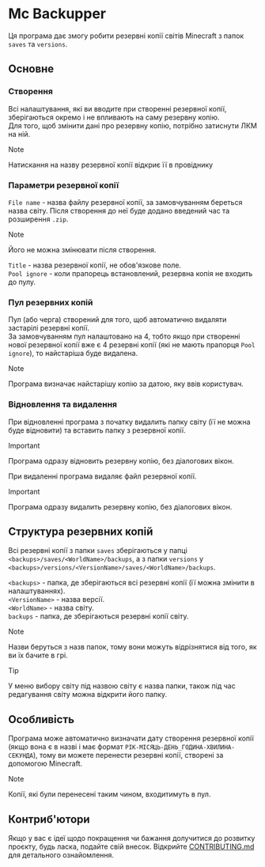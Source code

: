 # Mc Backupper
Ця програма дає змогу робити резервні копії світів Minecraft з папок `saves` та `versions`.

## Основне
### Створення
Всі налаштування, які ви вводите при створенні резервної копії, зберігаються окремо і не впливають на саму резервну копію.  
Для того, щоб змінити дані про резервну копію, потрібно затиснути ЛКМ на ній.

> [!NOTE]  
> Натискання на назву резервної копії відкриє її в провіднику

### Параметри резервної копії
`File name` - назва файлу резервної копії, за замовчуванням береться назва світу. Після створення до неї буде додано введений час та розширення `.zip`. 
> [!NOTE]  
> Його не можна змінювати після створення.

`Title` - назва резервної копії, не обов'язкове поле.  
`Pool ignore` - коли прапорець встановлений, резервна копія не входить до пулу.

### Пул резервних копій
Пул (або черга) створений для того, щоб автоматично видаляти застарілі резервні копії.  
За замовчуванням пул налаштовано на 4, тобто якщо при створенні нової резервної копії вже є 4 резервні копії (які не мають прапорця `Pool ignore`), то найстаріша буде видалена.
> [!NOTE]  
> Програма визначає найстарішу копію за датою, яку ввів користувач.

### Відновлення та видалення
При відновленні програма з початку видалить папку світу (її не можна буде відновити) та вставить папку з резервної копії.
> [!IMPORTANT]
> Програма одразу відновить резервну копію, без діалогових вікон.

При видаленні програма видаляє файл резервної копії.
> [!IMPORTANT]
> Програма одразу видалить резервну копію, без діалогових вікон. 
## Структура резервних копій
Всі резервні копії з папки `saves` зберігаються у папці `<backups>/saves/<WorldName>/backups`, а з папки `versions` у  `<backups>/versions/<VersionName>/saves/<WorldName>/backups`.

`<backups>` - папка, де зберігаються всі резервні копії (її можна змінити в налаштуваннях).   
`<VersionName>` - назва версії.  
`<WorldName>` - назва світу.  
`backups` - папка, де зберігаються резервні копії світу.

> [!NOTE]
> Назви беруться з назв папок, тому вони можуть відрізнятися від того, як ви їх бачите в грі.

> [!TIP]
> У меню вибору світу під назвою світу є назва папки, також під час редагування світу можна відкрити його папку.

## Особливість
Програма може автоматично визначати дату створення резервної копії (якщо вона є в назві і має формат `РІК-МІСЯЦЬ-ДЕНЬ_ГОДИНА-ХВИЛИНА-СЕКУНДА`), тому ви можете перенести резервні копії, створені за допомогою Minecraft.
> [!NOTE]
> Копії, які були перенесені таким чином, входитимуть в пул.


## Контриб'ютори
Якщо у вас є ідеї щодо покращення чи бажання долучитися до розвитку проєкту, будь ласка, подайте свій внесок. Відкрийте [CONTRIBUTING.md](CONTRIBUTING.md) для детального ознайомлення.